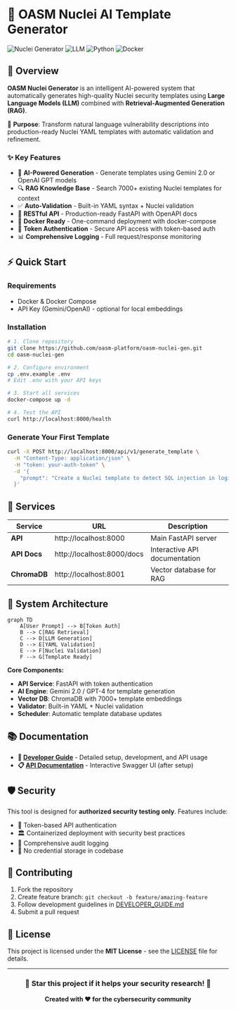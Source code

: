 # 🤖 OASM Nuclei AI Template Generator

![Nuclei Generator](https://img.shields.io/badge/Nuclei-AI%20Template%20Generator-blue?style=for-the-badge&logo=security&logoColor=white)
![LLM](https://img.shields.io/badge/LLM-RAG%20Powered-green?style=for-the-badge&logo=openai&logoColor=white)
![Python](https://img.shields.io/badge/Python-3.11+-blue?style=for-the-badge&logo=python&logoColor=white)
![Docker](https://img.shields.io/badge/Docker-Ready-2496ED?style=for-the-badge&logo=docker&logoColor=white)

## 📖 Overview

**OASM Nuclei Generator** is an intelligent AI-powered system that automatically generates high-quality Nuclei security templates using **Large Language Models (LLM)** combined with **Retrieval-Augmented Generation (RAG)**.

🎯 **Purpose**: Transform natural language vulnerability descriptions into production-ready Nuclei YAML templates with automatic validation and refinement.

### ✨ Key Features

- 🧠 **AI-Powered Generation** - Generate templates using Gemini 2.0 or OpenAI GPT models
- 🔍 **RAG Knowledge Base** - Search 7000+ existing Nuclei templates for context
- ✅ **Auto-Validation** - Built-in YAML syntax + Nuclei validation
- 🚀 **RESTful API** - Production-ready FastAPI with OpenAPI docs
- 🐳 **Docker Ready** - One-command deployment with docker-compose
- 🔐 **Token Authentication** - Secure API access with token-based auth
- 📊 **Comprehensive Logging** - Full request/response monitoring

## ⚡ Quick Start

### Requirements

- Docker & Docker Compose
- API Key (Gemini/OpenAI) - optional for local embeddings

### Installation

```bash
# 1. Clone repository
git clone https://github.com/oasm-platform/oasm-nuclei-gen.git
cd oasm-nuclei-gen

# 2. Configure environment
cp .env.example .env
# Edit .env with your API keys

# 3. Start all services
docker-compose up -d

# 4. Test the API
curl http://localhost:8000/health
```

### Generate Your First Template

```bash
curl -X POST http://localhost:8000/api/v1/generate_template \
  -H "Content-Type: application/json" \
  -H "token: your-auth-token" \
  -d '{
    "prompt": "Create a Nuclei template to detect SQL injection in login form"
  }'
```

## 🔧 Services

| Service      | URL                        | Description                   |
| ------------ | -------------------------- | ----------------------------- |
| **API**      | http://localhost:8000      | Main FastAPI server           |
| **API Docs** | http://localhost:8000/docs | Interactive API documentation |
| **ChromaDB** | http://localhost:8001      | Vector database for RAG       |

## 🧠 System Architecture

```mermaid
graph TD
    A[User Prompt] --> B[Token Auth]
    B --> C[RAG Retrieval]
    C --> D[LLM Generation]
    D --> E[YAML Validation]
    E --> F[Nuclei Validation]
    F --> G[Template Ready]
```

**Core Components:**

- **API Service**: FastAPI with token authentication
- **AI Engine**: Gemini 2.0 / GPT-4 for template generation
- **Vector DB**: ChromaDB with 7000+ template embeddings
- **Validator**: Built-in YAML + Nuclei validation
- **Scheduler**: Automatic template database updates

## 📚 Documentation

- **🚀 [Developer Guide](DEVELOPER_GUIDE.md)** - Detailed setup, development, and API usage
- **📋 [API Documentation](http://localhost:8000/docs)** - Interactive Swagger UI (after setup)

## 🛡️ Security

This tool is designed for **authorized security testing only**. Features include:

- 🔐 Token-based API authentication
- 🏛️ Containerized deployment with security best practices
- 📝 Comprehensive audit logging
- 🚫 No credential storage in codebase

## 🤝 Contributing

1. Fork the repository
2. Create feature branch: `git checkout -b feature/amazing-feature`
3. Follow development guidelines in [DEVELOPER_GUIDE.md](DEVELOPER_GUIDE.md)
4. Submit a pull request

## 📄 License

This project is licensed under the **MIT License** - see the [LICENSE](LICENSE.md) file for details.

---

<div align="center">

### 🌟 **Star this project if it helps your security research!** 🌟

**Created with ❤️ for the cybersecurity community**

</div>
